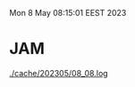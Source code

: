 Mon  8 May 08:15:01 EEST 2023
# JAM
<a href='./cache/202305/08_08.log'>./cache/202305/08_08.log</a>
